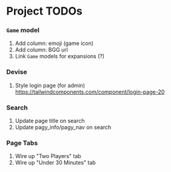 # Project TODOs

### `Game` model
1. Add column: emoji (game icon)
2. Add column: BGG url
3. Link `Game` models for expansions (?)

### Devise
1. Style login page (for admin)
    https://tailwindcomponents.com/component/login-page-20

### Search
1. Update page title on search
2. Update pagy_info/pagy_nav on search

### Page Tabs
1. Wire up "Two Players" tab
2. Wire up "Under 30 Minutes" tab
